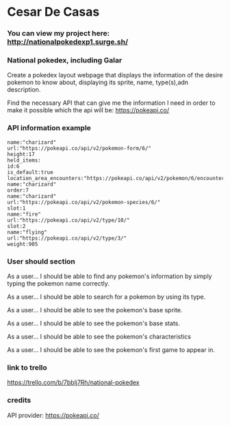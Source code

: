 # Cesar De Casas #

### You can view my project here: http://nationalpokedexp1.surge.sh/ ###

### National pokedex, including Galar ###

Create a pokedex layout webpage that displays the information of the desire pokemon to know about, displaying its sprite, name, type(s),adn description.

Find the necessary API that can give me the information I need in order to make it possible which the api will be: https://pokeapi.co/

### API information example ###
``` 
name:"charizard"
url:"https://pokeapi.co/api/v2/pokemon-form/6/"
height:17
held_items:
id:6
is_default:true
location_area_encounters:"https://pokeapi.co/api/v2/pokemon/6/encounters"
name:"charizard"
order:7
name:"charizard"
url:"https://pokeapi.co/api/v2/pokemon-species/6/"
slot:1
name:"fire"
url:"https://pokeapi.co/api/v2/type/10/"
slot:2
name:"flying"
url:"https://pokeapi.co/api/v2/type/3/"
weight:905
```

### User should section ###

As a user... I should be able to find any pokemon's information by simply typing the pokemon name correctly.

As a user... I should be able to search for a pokemon by using its type.

As a user... I should be able to see the pokemon's  base sprite.

As a user... I should be able to see the pokemon's base stats.

As a user... I should be able to see the pokemon's characteristics

As a user... I should be able to see the pokemon's first game to appear in.

### link to trello ###
https://trello.com/b/7bblj7Rh/national-pokedex

### credits ###
API provider: https://pokeapi.co/
